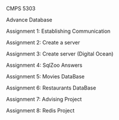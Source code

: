 CMPS 5303

Advance Database


Assignment 1: Establishing Communication

Assignment 2: Create a server

Assignment 3: Create server (Digital Ocean)

Assignment 4: SqlZoo Answers

Assignment 5: Movies DataBase

Assignment 6: Restaurants DataBase

Assignment 7: Advising Project

Assignment 8: Redis Project

